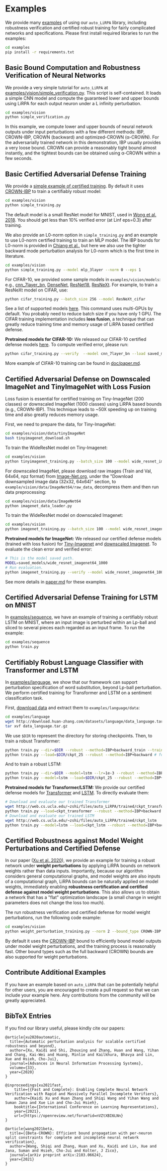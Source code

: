 # Examples

We provide many [examples](../../examples) of using our `auto_LiRPA` library,
including robustness verification and certified robust training for fairly
complicated networks and specifications. Please first install required libraries
to run the examples:

```bash
cd examples
pip install -r requirements.txt
```

## Basic Bound Computation and Robustness Verification of Neural Networks

We provide a very simple tutorial for `auto_LiRPA` at
[examples/vision/simple_verification.py](../../examples/vision/simple_verification.py).
This script is self-contained. It loads a simple CNN model and compute the
guaranteed lower and upper bounds using LiRPA for each output neuron under a L
infinity perturbation.

```bash
cd examples/vision
python simple_verification.py
```

In this example, we compute lower and upper bounds of neural network outputs
under input perturbations with a few different methods: IBP, CROWN-IBP,
CROWN (backward) and optimized-CROWN (α-CROWN). For the adversarially trained
network in this demonstration, IBP usually provides a very loose bound. CROWN
can provide a reasonably tight bound almost instantly, and the tightest bounds
can be obtained using α-CROWN within a few seconds.


## Basic Certified Adversarial Defense Training

We provide a [simple example of certified
training](../../examples/vision/simple_training.py). By default it uses
[CROWN-IBP](https://arxiv.org/pdf/1906.06316.pdf) to train a certifiably robust
model:

```bash
cd examples/vision
python simple_training.py
```

The default model is a small ResNet model for MNIST, used in [Wong et al. 2018](https://arxiv.org/pdf/1805.12514.pdf). You should get
less than 10% verified error (at Linf eps=0.3) after training.

We also provide an L0-norm option in `simple_training.py` and an example to use
L0-norm certified training to train an MLP model.  The IBP bounds for L0-norm
is provided in [Chiang et
al.](https://openreview.net/forum?id=HyeaSkrYPH&noteId=HyeaSkrYPH), but here we
also use the tighter backward mode perturbation analysis for L0-norm which is
the first time in literature.

```bash
cd examples/vision
python simple_training.py --model mlp_3layer --norm 0 --eps 1
```

For CIFAR-10, we provided some sample models in `examples/vision/models`:
e.g., [cnn_7layer_bn](../../examples/vision/models/feedforward.py),
[DenseNet](../../examples/vision/models/densenet.py),
[ResNet18](../../examples/vision/models/resnet18.py),
[ResNeXt](../../examples/vision/models/resnext.py). For example, to train a ResNeXt model on CIFAR,
use:

```bash
python cifar_training.py --batch_size 256 --model ResNeXt_cifar
```

See a list of supported models [here](../../examples/vision/models/__init__.py).
This command uses multi-GPUs by default. You probably need to reduce batch size
if you have only 1 GPU. The CIFAR training implementation includes **loss
fusion**, a technique that can greatly reduce training time and memory usage of
LiRPA based certified defense.

<a id="cifar10-pretrained"></a>
**Pretrained models for CIFAR-10:** We released our CIFAR-10 certified defense models
[here](http://web.cs.ucla.edu/~zshi/files/auto_LiRPA/cifar/).  To compute
verified error, please run:

```bash
python cifar_training.py --verify  --model cnn_7layer_bn --load saved_models/cnn_7layer_bn_cifar --eps 0.03137254901961
```

More example of CIFAR-10 training can be found
in [doc/paper.md](paper.md).


## Certified Adversarial Defense on Downscaled ImageNet and TinyImageNet with Loss Fusion

Loss fusion is essential for certified training on Tiny-ImageNet (200 classes)
or downscaled ImageNet (1000 classes) using LiRPA based bounds (e.g.,
CROWN-IBP).  This technique leads to ~50X speeding up on training time and also
greatly reduces memory usage.

First, we need to prepare the data, for Tiny-ImageNet:

```bash
cd examples/vision/data/tinyImageNet
bash tinyimagenet_download.sh
```

To train the WideResNet model on Tiny-Imagenet:

```bash
cd examples/vision
python tinyimagenet_training.py --batch_size 100 --model wide_resnet_imagenet64
```

For downscaled ImageNet, please download raw images (Train and Val, 64x64, npz format) from 
[Image-Net.org](http://image-net.org/download-images), under the "Download downsampled image data (32x32, 64x64)" section, to `example/vision/data/ImageNet64/raw_data`, 
decompress them and then run data preprocessing:

```bash
cd examples/vision/data/ImageNet64
python imagenet_data_loader.py
```

To train the WideResNet model on downscaled Imagenet:

```bash
cd examples/vision
python imagenet_training.py --batch_size 100 --model wide_resnet_imagenet64_1000class
```

<a id="imagenet-pretrained"></a> 
**Pretrained models for ImageNet:** We released our certified defense models (trained with loss fusion) for
[Tiny-Imagenet](http://web.cs.ucla.edu/~zshi/files/auto_LiRPA/imagenet-200/)
and
[downscaled Imagenet](http://web.cs.ucla.edu/~zshi/files/auto_LiRPA/imagenet-1000/).
To evaluate the clean error and verified error:

```bash
# This is the model saved path.
MODEL=saved_models/wide_resnet_imagenet64_1000	
# Run evaluation.
python imagenet_training.py --verify --model wide_resnet_imagenet64_1000class --load $MODEL --eps 0.003921568627451
```

See more details in [paper.md](paper.md) for these examples.


## Certified Adversarial Defense Training for LSTM on MNIST

In [examples/sequence](../../examples/sequence), we have an example of training a
certifiably robust LSTM on MNIST, where an input image is perturbed within an
Lp-ball and sliced to several pieces each regarded as an input frame. To run
the example:

```bash
cd examples/sequence
python train.py
```

## Certifiably Robust Language Classifier with Transformer and LSTM

In [examples/language](../../examples/language),  we show that our framework can
support perturbation specification of word substitution, beyond Lp-ball
perturbation. We perform certified training for Transformer and LSTM on a
sentiment classification task. 

First, [download data](http://download.huan-zhang.com/datasets/language/data_language.tar.gz) and extract them to `examples/language/data`:

```bash
cd examples/language
wget http://download.huan-zhang.com/datasets/language/data_language.tar.gz
tar xvf data_language.tar.gz
```

We use `$DIR` to represent the directory for storing checkpoints. Then, to train a robust Transformer:

```bash
python train.py --dir=$DIR --robust --method=IBP+backward_train --train
python train.py --load=$DIR/ckpt_25 --robust --method=IBP+backward # for verification
```

And to train a robust LSTM:

```bash
python train.py --dir=$DIR --model=lstm --lr=1e-3 --robust --method=IBP+backward_train --dropout=0.5 --train
python train.py --model=lstm --load=$DIR/ckpt_25 --robust --method=IBP+backward # for verification
```

<a id="language-pretrained"></a> 
**Pretrained models for Transformer/LSTM:** We provide our certified defense models for
[Transformer](http://web.cs.ucla.edu/~zshi/files/auto_LiRPA/trained/ckpt_transformer)
and [LSTM](http://web.cs.ucla.edu/~zshi/files/auto_LiRPA/trained/ckpt_lstm). 
To directly evaluate them:

```bash
# Download and evaluate our trained Transformer
wget http://web.cs.ucla.edu/~zshi/files/auto_LiRPA/trained/ckpt_transformer
python train.py --load=ckpt_transformer --robust --method=IBP+backward
# Download and evaluate our trained LSTM
wget http://web.cs.ucla.edu/~zshi/files/auto_LiRPA/trained/ckpt_lstm
python train.py --model=lstm --load=ckpt_lstm --robust --method=IBP+backward
```

## Certified Robustness against Model Weight Perturbations and Certified Defense

In our paper ([Xu et al. 2020](https://arxiv.org/pdf/2002.12920)), we provide
an example for training a robust network under **weight perturbations** by
applying LiRPA bounds on network weights rather than data inputs.  Importantly,
because our algorithm considers general computational graphs, and model weights
are also inputs of a computational graph, LiRPA bounds can be naturally applied
on model weights, immediately enabling **robustness certification and certified
defense against model weight perturbations**. This also allows us to obtain a
network that has a "flat" optimization landscape (a small change in weight
parameters does not change the loss too much).

The run robustness verification and certified defense for model weight
perturbations, run the following code example:

```bash
cd examples/vision
python weight_perturbation_training.py --norm 2 --bound_type CROWN-IBP
```

By default it uses the [CROWN-IBP](https://arxiv.org/pdf/1906.06316.pdf) bound
to efficiently bound model outputs under model weight perturbations, and the
training process is reasonably fast. Other bound types such as the full
backward (CROWN) bounds are also supported for weight perturbations.

## Contribute Additional Examples

If you have an example based on `auto_LiRPA` that can be potentially helpful
for other users, you are encouraged to create a pull request so that we can
include your example here.  Any contributions from the community will be
greatly appreciated.

## BibTeX Entries

If you find our library useful, please kindly cite our papers:

```
@article{xu2020automatic,
  title={Automatic perturbation analysis for scalable certified robustness and beyond},
  author={Xu, Kaidi and Shi, Zhouxing and Zhang, Huan and Wang, Yihan and Chang, Kai-Wei and Huang, Minlie and Kailkhura, Bhavya and Lin, Xue and Hsieh, Cho-Jui},
  journal={Advances in Neural Information Processing Systems},
  volume={33},
  year={2020}
}

@inproceedings{xu2021fast,
    title={{Fast and Complete}: Enabling Complete Neural Network Verification with Rapid and Massively Parallel Incomplete Verifiers},
    author={Kaidi Xu and Huan Zhang and Shiqi Wang and Yihan Wang and Suman Jana and Xue Lin and Cho-Jui Hsieh},
    booktitle={International Conference on Learning Representations},
    year={2021},
    url={https://openreview.net/forum?id=nVZtXBI6LNn}
}

@article{wang2021beta,
  title={{Beta-CROWN}: Efficient bound propagation with per-neuron split constraints for complete and incomplete neural network verification},
  author={Wang, Shiqi and Zhang, Huan and Xu, Kaidi and Lin, Xue and Jana, Suman and Hsieh, Cho-Jui and Kolter, J Zico},
  journal={arXiv preprint arXiv:2103.06624},
  year={2021}
}
```
